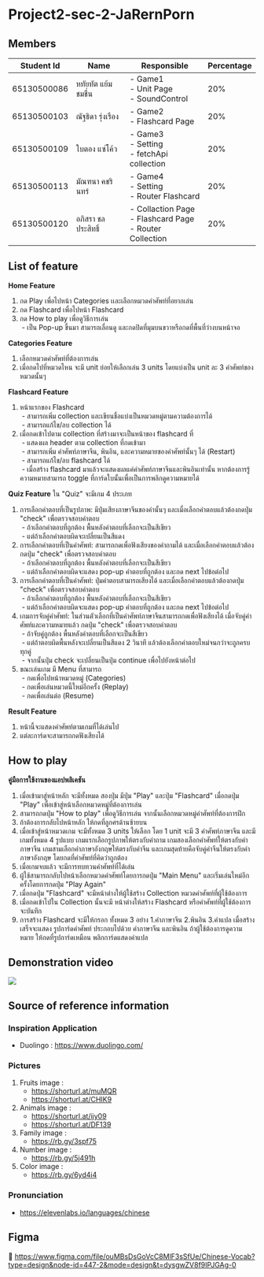 # Project2-sec-2-JaRernPorn

## Members
| Student Id | Name  | Responsible | Percentage |
| ------------- | ------------- | ------------- | ------------- | 
| 65130500086 | หทัยทัต แย้มชมชื่น  | - Game1 <br> - Unit Page <br> - SoundControl <br> | 20% |
| 65130500103 | ณัฐธิดา รุ่งเรือง  | - Game2 <br> - Flashcard Page | 20% |
| 65130500109 | ใบตอง แซ่โค้ว  | - Game3 <br> - Setting <br> - fetchApi collection | 20% |
| 65130500113 | มัณฑนา คชรินทร์  | - Game4 <br> - Setting <br> -  Router Flashcard| 20% |
| 65130500120 | อภิสรา ชลประสิทธิ์  | - Collaction Page <br> - Flashcard Page <br> -  Router Collection <br> | 20% |

## List of feature

**Home Feature** 
1. กด Play เพื่อไปหน้า Categories เเละเลือกหมวดคำศัพท์ที่อยากเล่น <br>
2. กด Flashcard เพื่อไปหน้า Flashcard <br>
3. กด How to play เพื่อดูวิธีการเล่น <br>
&nbsp;- เป็น Pop-up ขึ้นมา สามารถเลื่อนดู และกดปิดที่มุมบนขวาหรือกดที่พื้นที่ว่างบนหน้าจอ

**Categories Feature** 
1. เลือกหมวดคำศัพท์ที่ต้องการเล่น
2. เมื่อกดไปที่หมวดไหน จะมี unit ย่อยให้เลือกเล่น 3 units โดยแบ่งเป็น unit ละ 3 คำศัพท์ของหมวดนั้นๆ

**Flashcard Feature** 
1. หน้าแรกของ Flashcard  <br>
&nbsp;- สามารถเพิ่ม collection และเขียนชื่อแบ่งเป็นหมวดหมู่ตามความต้องการได้ <br>
&nbsp;- สามารถแก้ไข/ลบ collection ได้ <br>
2. เมื่อกดเข้าไปตาม collection ที่สร้างมาจะเป็นหน้าของ flashcard ที่ <br>
&nbsp;- แสดงผล header ตาม collection ที่กดเข้ามา <br>
&nbsp;- สามารถเพิ่ม คำศัพท์ภาษาจีน, พินอิน, และความหมายของคำศัพท์นั้นๆ ได้ (Restart) <br>
&nbsp;- สามารถแก้ไข/ลบ flashcard ได้ <br>
&nbsp;- เมื่อสร้าง flashcard มาแล้วจะแสดงผลแค่คำศัพท์ภาษาจีนและพินอินเท่านั้น หากต้องการรู้ความหมายสามารถ toggle ที่การ์ดใบนั้นเพื่อเป็นการพลิกดูความหมายได้ <br>

**Quiz Feature** 
ใน "Quiz" จะมีเกม 4 ประเภท <br>
1. การเลือกคำตอบที่เป็นรูปภาพ: มีปุ่มเสียงภาษาจีนของคำนั้นๆ และเมื่อเลือกคำตอบแล้วต้องกดปุ่ม "check" เพื่อตรวจสอบคำตอบ <br>
&nbsp;- ถ้าเลือกคำตอบที่ถูกต้อง พื้นหลังคำตอบที่เลือกจะเป็นสีเขียว <br>
&nbsp;- แต่ถ้าเลือกคำตอบผิดจะเปลี่ยนเป็นสีแดง <br>
2. การเลือกคำตอบที่เป็นคำศัพท์: สามารถกดเพื่อฟังเสียงของคำถามได้ และเมื่อเลือกคำตอบแล้วต้องกดปุ่ม "check" เพื่อตรวจสอบคำตอบ <br>
&nbsp;- ถ้าเลือกคำตอบที่ถูกต้อง พื้นหลังคำตอบที่เลือกจะเป็นสีเขียว <br>
&nbsp;- แต่ถ้าเลือกคำตอบผิดจะแสดง pop-up คำตอบที่ถูกต้อง และกด next ไปข้อต่อไป <br>
3. การเลือกคำตอบที่เป็นคำศัพท์: ปุ่มคำตอบสามารถเสียงได้ และเมื่อเลือกคำตอบแล้วต้องกดปุ่ม "check" เพื่อตรวจสอบคำตอบ <br>
&nbsp;- ถ้าเลือกคำตอบที่ถูกต้อง พื้นหลังคำตอบที่เลือกจะเป็นสีเขียว <br>
&nbsp;- แต่ถ้าเลือกคำตอบผิดจะแสดง pop-up คำตอบที่ถูกต้อง และกด next ไปข้อต่อไป <br>
4. เกมการจับคู่คำศัพท์: ในส่วนตัวเลือกที่เป็นคำศัพท์ภาษาจีนสามารถกดเพื่อฟังเสียงได้ เมื่อจับคู่คำศัพท์และความหมายแล้ว  กดปุ่ม "check" เพื่อตรวจสอบคำตอบ <br>
&nbsp;- ถ้าจับคู่ถูกต้อง  พื้นหลังคำตอบที่เลือกจะเป็นสีเขียว <br>
&nbsp;- แต่ถ้าตอบผิดพื้นหลังจะเปลี่ยนเป็นสีแดง 2 วินาที แล้วต้องเลือกคำตอบใหม่จนกว่าจะถูกครบทุกคู่ <br>
&nbsp;- จากนั้นปุ่ม check จะเปลี่ยนเป็นปุ่ม continue เพื่อไปยังหน้าต่อไป <br>
5. ขณะเล่นเกม มี Menu ที่สามารถ <br>
&nbsp;- กดเพื่อไปหน้าหมวดหมู่ (Categories) <br>
&nbsp;- กดเพื่อเล่นหมวดนี้ใหม่อีกครั้ง (Replay) <br>
&nbsp;- กดเพื่อเล่นต่อ (Resume) <br>

**Result Feature** 
1. หน้านี้จะแสดงคำศัพท์ตามเกมที่ได้เล่นไป <br>
2. แต่ละการ์ดจะสามารถกดฟังเสียงได้ <br>

## How to play 
**คู่มือการใช้งานของแอปพลิเคชัน** <br>
1. เมื่อเข้ามาสู่หน้าหลัก จะมีทั้งหมด สองปุ่ม มีปุ่ม "Play" และปุ่ม "Flashcard" เมื่อกดปุ่ม "Play" เพื่อเข้าสู่หน้าเลือกหมวดหมู่ที่ต้องการเล่น <br>
2. สามารถกดปุ่ม "How to play" เพื่อดูวิธีการเล่น จากนั้นเลือกหมวดหมู่คำศัพท์ที่ต้องการฝึก <br>
3. ถ้าต้องการกลับไปหน้าหลัก ให้กดที่ลูกศรด้านซ้ายบน <br>
4. เมื่อเข้าสู่หน้าหมวดเกม จะมีทั้งหมด 3 units ให้เลือก โดย 1 unit จะมี 3 คำศัพท์ภาษาจีน และมีเกมทั้งหมด 4 รูปแบบ เกมแรกเลือกรูปภาพให้ตรงกับคำถาม เกมสองเลือกคำศัพท์ให้ตรงกับคำภาษาจีน เกมสามเลือกคำภาษาอังกฤษให้ตรงกับคำจีน และเกมสุดท้ายคือจับคู่คำจีนให้ตรงกับคำภาษาอังกฤษ โดยกดที่คำศัพท์ที่คิดว่าถูกต้อง <br>
5. เมื่อเกมจบแล้ว จะมีการทบทวนคำศัพท์ที่ได้เล่น <br>
6. ผู้ใช้สามารถกลับไปหน้าเลือกหมวดคำศัพท์โดยการกดปุ่ม "Main Menu" และเริ่มเล่นใหม่อีกครั้งโดยการกดปุ่ม "Play Again" <br>
7. เมื่อกดปุ่ม "Flashcard" จะมีหน้าต่างให้ผู้ใช้สร้าง Collection หมวดคำศัพท์ที่ผู้ใช้ต้องการ <br>
8. เมื่อกดเข้าไปใน Collection นั้นจะมี หน้าต่างให้สร้าง Flashcard หรือคำศัพท์ที่ผู้ใช้ต้องการจะบันทึก <br>
9. การสร้าง Flashcard จะมีให้กรอก ทั้งหมด 3 อย่าง 1.คำภาษาจีน 2.พินอิน 3.คำแปล เมื่อสร้างเสร็จจะแสดง รูปการ์ดคำศัพท์ ประกอบไปด้วย คำภาษาจีน และพินอิน ถ้าผู้ใช้ต้องการดูความหมาย ให้กดที่รูปการ์ดเหมือน พลิกการ์ดแสดงคำแปล <br>




## Demonstration video
[![](https://markdown-videos-api.jorgenkh.no/youtube/_WWVUom_DMo)](https://youtu.be/_WWVUom_DMo)

## Source of reference information 
### Inspiration Application
- Duolingo : https://www.duolingo.com/
### Pictures
1. Fruits image :
   - https://shorturl.at/muMQR
   - https://shorturl.at/CHIK9
2. Animals image :
   - https://shorturl.at/ijy09
   - https://shorturl.at/DF139
3. Family image :
   - https://rb.gy/3spf75
4. Number image :
   - https://rb.gy/5j491h
5. Color image :
   - https://rb.gy/6yd4i4
### Pronunciation
- https://elevenlabs.io/languages/chinese
## Figma
:pushpin: https://www.figma.com/file/ouMBsDsGoVcC8MlF3sSfUe/Chinese-Vocab?type=design&node-id=447-2&mode=design&t=dysgwZV8f9IPJGAg-0 
